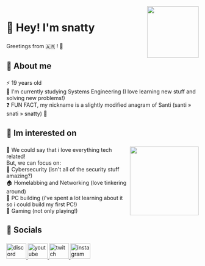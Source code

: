 <img align="right" height="135" src="https://i.imgur.com/ETi5okl.gif"  />

###

<h1 align="left">🐼​ Hey! I'm snatty</h1>

###

<p align="left">Greetings from 🇦🇷 ! 👋</p>

###

<h2 align="left">🤔​ About me</h2>

###

<p align="left">⚡ 19 years old
<br>🌱 I'm currently studying Systems Engineering (I love learning new stuff and solving new problems!)
<br>❓ FUN FACT, my nickname is a slightly modified anagram of Santi (santi » snati » snatty) 🪷 </p>

###

<h2 align="left">🌟​ Im interested on​</h2>

###

<img align="right" height="180" src="https://i.imgur.com/YLrvuPY.gif"  />

###

<p align="left">💐 We could say that i love everything tech related!
<br>But, we can focus on:
<br>🌸 Cybersecurity (isn't all of the security stuff amazing?)
<br>🏠 Homelabbing and Networking (love tinkering around)
<br>🌼 PC building (i've spent a lot learning about it so i could build my first PC!)
<br>🌻 Gaming (not only playing!)</p>

###

<h2 align="left">📸​ Socials</h2>

###

<div align="left">
  <a href="https://discord.com/users/852372457733750816" target="_blank">
    <img src="https://raw.githubusercontent.com/maurodesouza/profile-readme-generator/master/src/assets/icons/social/discord/default.svg" width="52" height="40" alt="discord logo"  />
  </a>
  <a href="https://www.youtube.com/@snatty" target="_blank">
    <img src="https://raw.githubusercontent.com/maurodesouza/profile-readme-generator/master/src/assets/icons/social/youtube/default.svg" width="52" height="40" alt="youtube logo"  />
  </a>
  <a href="https://www.twitch.tv/snatty_" target="_blank">
    <img src="https://raw.githubusercontent.com/maurodesouza/profile-readme-generator/master/src/assets/icons/social/twitch/default.svg" width="52" height="40" alt="twitch logo"  />
  </a>
  <a href="https://www.instagram.com/snatty._/" target="_blank">
    <img src="https://raw.githubusercontent.com/maurodesouza/profile-readme-generator/master/src/assets/icons/social/instagram/default.svg" width="52" height="40" alt="instagram logo"  />
  </a>
</div>

###

